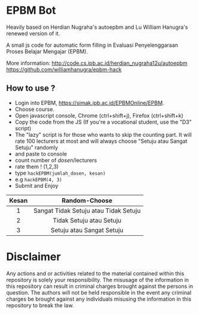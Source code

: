 EPBM Bot
=========

Heavily based on Herdian Nugraha's autoepbm and Lu William Hanugra's renewed version of it.

A small js code for automatic form filling in Evaluasi Penyelenggaraan Proses Belajar Mengajar (EPBM).

More information:
http://code.cs.ipb.ac.id/herdian_nugraha12u/autoepbm
https://github.com/williamhanugra/epbm-hack

How to use ?
------------

* Login into EPBM, https://simak.ipb.ac.id/EPBMOnline/EPBM.
* Choose course.
* Open javascript console, Chrome (ctrl+shift+j), Firefox (ctrl+shift+k)
* Copy the code from the JS (If you're a vocational student, use the "D3" script) 
* The "lazy" script is for those who wants to skip the counting part. It will rate 100 lecturers at most and will always choose "Setuju atau Sangat Setuju" randomly
* and paste to console
* count number of *dosen*/lecturers
* rate them ! (1,2,3)
* type `hackEPBM(jumlah_dosen, kesan)`
* e.g `hackEPBM(4, 3)`
* Submit and Enjoy

| Kesan         | Random-Choose                         |
| :------------:|:-------------------------------------:|
| 1             | Sangat Tidak Setuju atau Tidak Setuju |
| 2             | Tidak Setuju atau Setuju              |
| 3             | Setuju atau Sangat Setuju             |

Disclaimer
==========

Any actions and or activities related to the material contained within this repository is solely your responsibility. The misusage of the information in this repository can result in criminal charges brought against the persons in question. The authors will not be held responsible in the event any criminal charges be brought against any individuals misusing the information in this repository to break the law.
